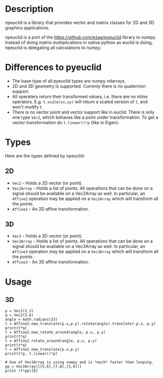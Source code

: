 # Description

npeuclid is a library that provides vector and matrix classes for 2D and 3D 
graphics applications.

npeuclid is a port of the https://github.com/ezag/pyeuclid library to numpy.
Instead of doing matrix multiplications in native python as euclid is doing,
npeuclid is delegating all calculations to numpy. 

# Differences to pyeuclid

- The base type of all pyeuclid types are numpy ndarrays.
- 2D and 3D geometry is supported. Currenly there is no quaternion support.
- All operaters return their transformed values, i.e. there are no inline operators. E.g. `t.scale(sx,sy)` will return a scaled version of `t`, and won't modify t. 
- There is no vector point and vector support like in euclid. There is only one type `Vec2`, which behaves like a point under transformation. To get a vector transformation do `t.linear()*p` (like in Eigen).

# Types

Here are the types defined by npeuclid:

## 2D 

- `Vec2` - Holds a 2D vector (or point).
- `Vec2Array` - Holds a list of points. All operations that can be done on a signal should be available on a Vec2Array as well. In particular, an `Affine2` operation may be applied on a `Vec2Array` which will transform all the points. 
- `Affine2` - An 2D affine transformation.

## 3D

- `Vec3` - Holds a 3D vector (or point).
- `Vec3Array` - Holds a list of points. All operations that can be done on a signal should be available on a Vec3Array as well. In particular, an `Affine3` operation may be applied on a `Vec3Array` which will transform all the points. 
- `Affine3` - An 3D affine transformation.

# Usage

## 3D

    p = Vec2(2,3)
    q = Vec2(5,6)
    angle = math.radians(33)
    t = Affine2.new_translate(p.x,p.y).rotate(angle).translate(-p.x,-p.y)
    print(t*q)
    t = Affine2.new_rotate_around(angle, p.x, p.y)
    print(t*q)
    t = Affine2.rotate_around(angle, p.x, p.y)
    print(t*q)
    t = Affine2.new_translate(p.x,p.y)
    print(t*p, t.linear()*p) 
    
    # Use of Vec2Array is using numpy and is *much* faster than looping.
    pp = Vec2Array([[5,6],[7,8],[3,4]])
    print (t*pp)[0]
